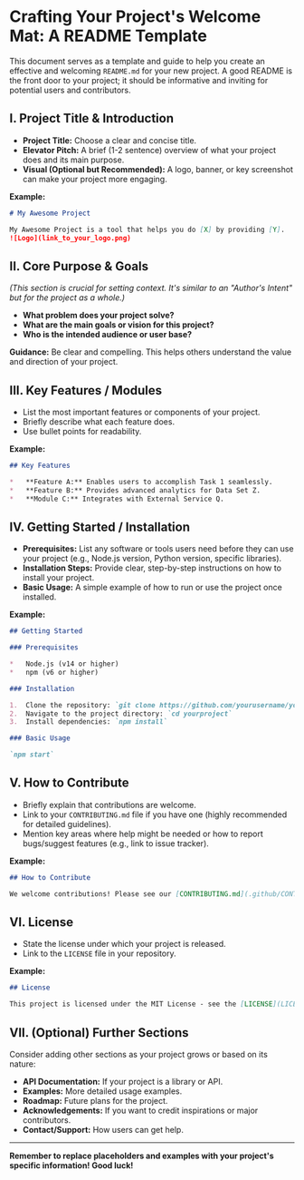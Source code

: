 # Crafting Your Project's Welcome Mat: A README Template

This document serves as a template and guide to help you create an effective and welcoming `README.md` for your new project. A good README is the front door to your project; it should be informative and inviting for potential users and contributors.

## I. Project Title & Introduction

*   **Project Title:** Choose a clear and concise title.
*   **Elevator Pitch:** A brief (1-2 sentence) overview of what your project does and its main purpose.
*   **Visual (Optional but Recommended):** A logo, banner, or key screenshot can make your project more engaging.

**Example:**

```markdown
# My Awesome Project

My Awesome Project is a tool that helps you do [X] by providing [Y].
![Logo](link_to_your_logo.png)
```

## II. Core Purpose & Goals

*(This section is crucial for setting context. It's similar to an "Author's Intent" but for the project as a whole.)*

*   **What problem does your project solve?**
*   **What are the main goals or vision for this project?**
*   **Who is the intended audience or user base?**

**Guidance:**
Be clear and compelling. This helps others understand the value and direction of your project.

## III. Key Features / Modules

*   List the most important features or components of your project.
*   Briefly describe what each feature does.
*   Use bullet points for readability.

**Example:**

```markdown
## Key Features

*   **Feature A:** Enables users to accomplish Task 1 seamlessly.
*   **Feature B:** Provides advanced analytics for Data Set Z.
*   **Module C:** Integrates with External Service Q.
```

## IV. Getting Started / Installation

*   **Prerequisites:** List any software or tools users need before they can use your project (e.g., Node.js version, Python version, specific libraries).
*   **Installation Steps:** Provide clear, step-by-step instructions on how to install your project.
*   **Basic Usage:** A simple example of how to run or use the project once installed.

**Example:**

```markdown
## Getting Started

### Prerequisites

*   Node.js (v14 or higher)
*   npm (v6 or higher)

### Installation

1.  Clone the repository: `git clone https://github.com/yourusername/yourproject.git`
2.  Navigate to the project directory: `cd yourproject`
3.  Install dependencies: `npm install`

### Basic Usage

`npm start`
```

## V. How to Contribute

*   Briefly explain that contributions are welcome.
*   Link to your `CONTRIBUTING.md` file if you have one (highly recommended for detailed guidelines).
*   Mention key areas where help might be needed or how to report bugs/suggest features (e.g., link to issue tracker).

**Example:**

```markdown
## How to Contribute

We welcome contributions! Please see our [CONTRIBUTING.md](.github/CONTRIBUTING.md) for detailed guidelines on how to get involved, report issues, and submit pull requests.
```

## VI. License

*   State the license under which your project is released.
*   Link to the `LICENSE` file in your repository.

**Example:**

```markdown
## License

This project is licensed under the MIT License - see the [LICENSE](LICENSE) file for details.
```

## VII. (Optional) Further Sections

Consider adding other sections as your project grows or based on its nature:

*   **API Documentation:** If your project is a library or API.
*   **Examples:** More detailed usage examples.
*   **Roadmap:** Future plans for the project.
*   **Acknowledgements:** If you want to credit inspirations or major contributors.
*   **Contact/Support:** How users can get help.

---

**Remember to replace placeholders and examples with your project's specific information! Good luck!**
